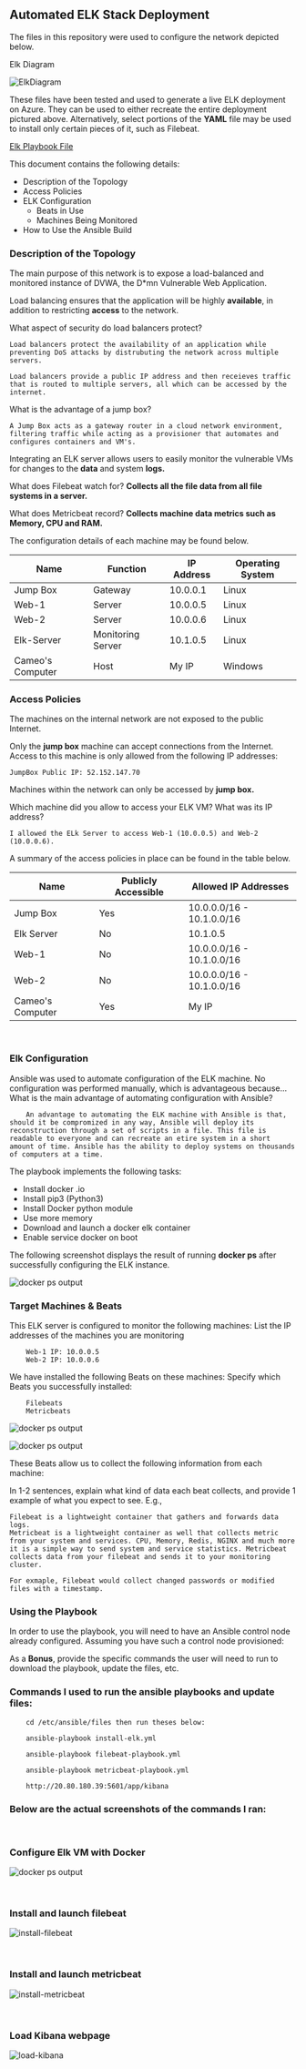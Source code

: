 ## Automated ELK Stack Deployment


The files in this repository were used to configure the network depicted below.

Elk Diagram

![ElkDiagram](Images/ElkDiagram2.png)


These files have been tested and used to generate a live ELK deployment on Azure. They can be used to either recreate the entire deployment pictured above. Alternatively, select portions of the **YAML** file may be used to install only certain pieces of it, such as Filebeat.

[Elk Playbook File](./install-elk.yml)

This document contains the following details:
- Description of the Topology
- Access Policies
- ELK Configuration
  - Beats in Use
  - Machines Being Monitored
- How to Use the Ansible Build


### Description of the Topology

The main purpose of this network is to expose a load-balanced and monitored instance of DVWA, the D*mn Vulnerable Web Application.

Load balancing ensures that the application will be highly **available**, in addition to restricting **access** to the network.

What aspect of security do load balancers protect? 

    Load balancers protect the availability of an application while preventing DoS attacks by distrubuting the network across multiple servers.
    
    Load balancers provide a public IP address and then receieves traffic that is routed to multiple servers, all which can be accessed by the internet. 


What is the advantage of a jump box?

    A Jump Box acts as a gateway router in a cloud network environment, filtering traffic while acting as a provisioner that automates and configures containers and VM's.

Integrating an ELK server allows users to easily monitor the vulnerable VMs for changes to the **data** and system **logs.**

What does Filebeat watch for?
    **Collects all the file data from all file systems in a server.**


What does Metricbeat record?
    **Collects machine data metrics such as Memory, CPU and RAM.**

The configuration details of each machine may be found below.

| Name     | Function | IP Address | Operating System |
|----------|----------|------------|------------------|
| Jump Box | Gateway  | 10.0.0.1   | Linux            |
| Web-1    |   Server |  10.0.0.5  | Linux            |
| Web-2    |  Server  |  10.0.0.6  | Linux            |
| Elk-Server| Monitoring Server  | 10.1.0.5 |Linux    |
| Cameo's Computer | Host | My IP | Windows | 

### Access Policies

The machines on the internal network are not exposed to the public Internet. 

Only the **jump box** machine can accept connections from the Internet. Access to this machine is only allowed from the following IP addresses:

    JumpBox Public IP: 52.152.147.70


Machines within the network can only be accessed by **jump box.** 

Which machine did you allow to access your ELK VM? What was its IP address?

    I allowed the ELk Server to access Web-1 (10.0.0.5) and Web-2 (10.0.0.6). 

A summary of the access policies in place can be found in the table below.

| Name     | Publicly Accessible | Allowed IP Addresses |
|----------|---------------------|----------------------|
| Jump Box | Yes            | 10.0.0.0/16 - 10.1.0.0/16  |
|Elk Server | No            | 10.1.0.5  |
| Web-1 |   No              | 10.0.0.0/16 - 10.1.0.0/16 |
| Web-2 |   No | 10.0.0.0/16 - 10.1.0.0/16 | 
|Cameo's Computer | Yes | My IP | 

<br>

### Elk Configuration

Ansible was used to automate configuration of the ELK machine. No configuration was performed manually, which is advantageous because...
What is the main advantage of automating configuration with Ansible? 

        An advantage to automating the ELK machine with Ansible is that, should it be compromized in any way, Ansible will deploy its reconstruction through a set of scripts in a file. This file is readable to everyone and can recreate an etire system in a short amount of time. Ansible has the ability to deploy systems on thousands of computers at a time.

The playbook implements the following tasks: 

- Install docker .io
- Install pip3 (Python3)
- Install Docker python module 
- Use more memory
- Download and launch a docker elk container
- Enable service docker on boot

The following screenshot displays the result of running **docker ps** after successfully configuring the ELK instance.

![docker ps output](Images/docker-ps.PNG)

### Target Machines & Beats
This ELK server is configured to monitor the following machines:
List the IP addresses of the machines you are monitoring

        Web-1 IP: 10.0.0.5
        Web-2 IP: 10.0.0.6

We have installed the following Beats on these machines:
Specify which Beats you successfully installed:

        Filebeats
        Metricbeats

![docker ps output](Images/filebeat-status.PNG)

![docker ps output](Images/metricbeat-status.PNG)


These Beats allow us to collect the following information from each machine:

In 1-2 sentences, explain what kind of data each beat collects, and provide 1 example of what you expect to see. E.g., 

    Filebeat is a lightweight container that gathers and forwards data logs.
    Metricbeat is a lightweight container as well that collects metric from your system and services. CPU, Memory, Redis, NGINX and much more it is a simple way to send system and service statistics. Metricbeat collects data from your filebeat and sends it to your monitoring cluster.   
    
    For exmaple, Filebeat would collect changed passwords or modified files with a timestamp. 
 

### Using the Playbook 
In order to use the playbook, you will need to have an Ansible control node already configured. Assuming you have such a control node provisioned: 

As a **Bonus**, provide the specific commands the user will need to run to download the playbook, update the files, etc.

### Commands I used to run the ansible playbooks and update files:

        cd /etc/ansible/files then run theses below:
        
        ansible-playbook install-elk.yml
        
        ansible-playbook filebeat-playbook.yml 
        
        ansible-playbook metricbeat-playbook.yml

        http://20.80.180.39:5601/app/kibana 


### Below are the actual screenshots of the commands I ran:

<br>

### Configure Elk VM with Docker


![docker ps output](Images/metricbeat-status.PNG)

<br>

### Install and launch filebeat

![install-filebeat](Images/install-filebeat.PNG)

<br>

### Install and launch metricbeat

![install-metricbeat](Images/install-metricbeat.PNG)

<br>

### Load Kibana webpage

![load-kibana](Images/load-kibana.PNG)
